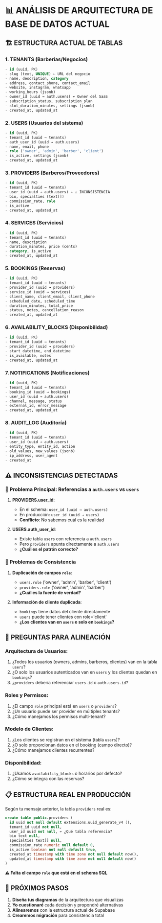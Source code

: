 # 📊 ANÁLISIS DE ARQUITECTURA DE BASE DE DATOS ACTUAL

## 🏗️ **ESTRUCTURA ACTUAL DE TABLAS**

### 1. **TENANTS** (Barberías/Negocios)
```sql
- id (uuid, PK)
- slug (text, UNIQUE) ← URL del negocio
- name, description, category
- address, contact_phone, contact_email
- website, instagram, whatsapp
- working_hours (jsonb)
- owner_id (uuid → auth.users) ← Owner del SaaS
- subscription_status, subscription_plan
- slot_duration_minutes, settings (jsonb)
- created_at, updated_at
```

### 2. **USERS** (Usuarios del sistema)
```sql
- id (uuid, PK)
- tenant_id (uuid → tenants)
- auth_user_id (uuid → auth.users)
- name, email, phone
- role ('owner', 'admin', 'barber', 'client')
- is_active, settings (jsonb)
- created_at, updated_at
```

### 3. **PROVIDERS** (Barberos/Proveedores)
```sql
- id (uuid, PK)
- tenant_id (uuid → tenants)
- user_id (uuid → auth.users) ← ⚠️ INCONSISTENCIA
- bio, specialties (text[])
- commission_rate, role
- is_active
- created_at, updated_at
```

### 4. **SERVICES** (Servicios)
```sql
- id (uuid, PK)
- tenant_id (uuid → tenants)
- name, description
- duration_minutes, price (cents)
- category, is_active
- created_at, updated_at
```

### 5. **BOOKINGS** (Reservas)
```sql
- id (uuid, PK)
- tenant_id (uuid → tenants)
- provider_id (uuid → providers)
- service_id (uuid → services)
- client_name, client_email, client_phone
- scheduled_date, scheduled_time
- duration_minutes, total_price
- status, notes, cancellation_reason
- created_at, updated_at
```

### 6. **AVAILABILITY_BLOCKS** (Disponibilidad)
```sql
- id (uuid, PK)
- tenant_id (uuid → tenants)
- provider_id (uuid → providers)
- start_datetime, end_datetime
- is_available, notes
- created_at, updated_at
```

### 7. **NOTIFICATIONS** (Notificaciones)
```sql
- id (uuid, PK)
- tenant_id (uuid → tenants)
- booking_id (uuid → bookings)
- user_id (uuid → auth.users)
- channel, message, status
- external_id, error_message
- created_at, updated_at
```

### 8. **AUDIT_LOG** (Auditoría)
```sql
- id (uuid, PK)
- tenant_id (uuid → tenants)
- user_id (uuid → auth.users)
- entity_type, entity_id, action
- old_values, new_values (jsonb)
- ip_address, user_agent
- created_at
```

## ⚠️ **INCONSISTENCIAS DETECTADAS**

### 🔴 **Problema Principal: Referencias a `auth.users` vs `users`**

1. **PROVIDERS.user_id**:
   - En el schema: `user_id (uuid → auth.users)`
   - En producción: `user_id (uuid → users)`
   - **Conflicto**: No sabemos cuál es la realidad

2. **USERS.auth_user_id**:
   - Existe tabla `users` con referencia a `auth.users`
   - Pero `providers` apunta directamente a `auth.users`
   - **¿Cuál es el patrón correcto?**

### 🔴 **Problemas de Consistencia**

1. **Duplicación de campos `role`**:
   - `users.role` ('owner', 'admin', 'barber', 'client')
   - `providers.role` ('owner', 'admin', 'barber')
   - **¿Cuál es la fuente de verdad?**

2. **Información de cliente duplicada**:
   - `bookings` tiene datos del cliente directamente
   - `users` puede tener clientes con role='client'
   - **¿Los clientes van en `users` o solo en `bookings`?**

## 🎯 **PREGUNTAS PARA ALINEACIÓN**

### **Arquitectura de Usuarios:**
1. ¿Todos los usuarios (owners, admins, barberos, clientes) van en la tabla `users`?
2. ¿O solo los usuarios autenticados van en `users` y los clientes quedan en `bookings`?
3. ¿`providers` debería referenciar `users.id` o `auth.users.id`?

### **Roles y Permisos:**
1. ¿El campo `role` principal está en `users` o `providers`?
2. ¿Un usuario puede ser provider en múltiples tenants?
3. ¿Cómo manejamos los permisos multi-tenant?

### **Modelo de Clientes:**
1. ¿Los clientes se registran en el sistema (tabla `users`)?
2. ¿O solo proporcionan datos en el booking (campo directo)?
3. ¿Cómo manejamos clientes recurrentes?

### **Disponibilidad:**
1. ¿Usamos `availability_blocks` o horarios por defecto?
2. ¿Cómo se integra con las reservas?

## 📋 **ESTRUCTURA REAL EN PRODUCCIÓN**

Según tu mensaje anterior, la tabla `providers` real es:
```sql
create table public.providers (
  id uuid not null default extensions.uuid_generate_v4 (),
  tenant_id uuid not null,
  user_id uuid not null, ← ¿Qué tabla referencia?
  bio text null,
  specialties text[] null,
  commission_rate numeric null default 0,
  is_active boolean not null default true,
  created_at timestamp with time zone not null default now(),
  updated_at timestamp with time zone not null default now()
)
```

**⚠️ Falta el campo `role` que está en el schema SQL**

## 🚀 **PRÓXIMOS PASOS**

1. **Diseña tus diagramas** de la arquitectura que visualizas
2. **Yo cuestionaré** cada decisión y propondré alternativas
3. **Alinearemos** con la estructura actual de Supabase
4. **Crearemos migración** para consistencia total